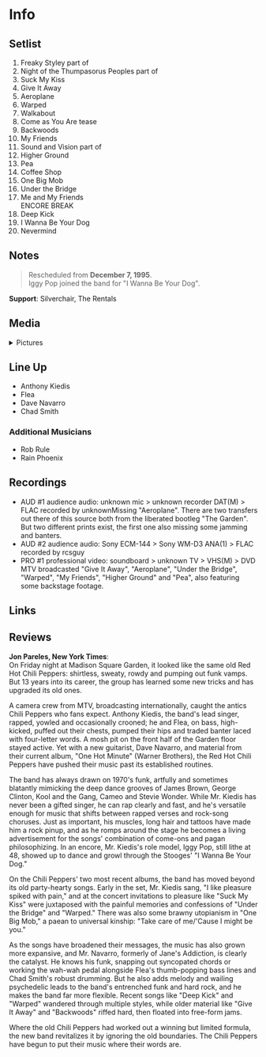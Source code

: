 # Info

## Setlist

1. Freaky Styley part of
2. Night of the Thumpasorus Peoples part of
3. Suck My Kiss
4. Give It Away
5. Aeroplane
6. Warped
7. Walkabout
8. Come as You Are tease
9. Backwoods
10. My Friends
11. Sound and Vision part of
12. Higher Ground
13. Pea
14. Coffee Shop
15. One Big Mob
16. Under the Bridge
17. Me and My Friends
<br> ENCORE BREAK
18. Deep Kick
19. I Wanna Be Your Dog
20. Nevermind

## Notes

> Rescheduled from **December 7, 1995**.
<br>Iggy Pop joined the band for "I Wanna Be Your Dog".

**Support**: Silverchair, The Rentals

## Media 

<details>
  <summary>Pictures</summary>
  <!--<img alt="Setlist" title="Setlist" src="_.jpg" height="200" />-->
</details>

## Line Up

* Anthony Kiedis
* Flea
* Dave Navarro
* Chad Smith

### Additional Musicians

* Rob Rule  
* Rain Phoenix

## Recordings

* AUD #1 audience audio: unknown mic > unknown recorder DAT(M) > FLAC recorded by unknownMissing "Aeroplane". There are two transfers out there of this source both from the liberated bootleg "The Garden". But two different prints exist, the first one also missing some jamming and banters.  
* AUD #2 audience audio: Sony ECM-144 > Sony WM-D3 ANA(1) > FLAC recorded by rcsguy 
* PRO #1 professional video: soundboard > unknown TV > VHS(M) > DVD MTV broadcasted "Give It Away", "Aeroplane", "Under the Bridge", "Warped", "My Friends", "Higher Ground" and "Pea", also featuring some backstage footage.

## Links

## Reviews

**Jon Pareles, New York Times**:<br>
On Friday night at Madison Square Garden, it looked like the same old Red Hot Chili Peppers: shirtless, sweaty, rowdy and pumping out funk vamps. But 13 years into its career, the group has learned some new tricks and has upgraded its old ones.

A camera crew from MTV, broadcasting internationally, caught the antics Chili Peppers who fans expect. Anthony Kiedis, the band's lead singer, rapped, yowled and occasionally crooned; he and Flea, on bass, high-kicked, puffed out their chests, pumped their hips and traded banter laced with four-letter words. A mosh pit on the front half of the Garden floor stayed active. Yet with a new guitarist, Dave Navarro, and material from their current album, "One Hot Minute" (Warner Brothers), the Red Hot Chili Peppers have pushed their music past its established routines.

The band has always drawn on 1970's funk, artfully and sometimes blatantly mimicking the deep dance grooves of James Brown, George Clinton, Kool and the Gang, Cameo and Stevie Wonder. While Mr. Kiedis has never been a gifted singer, he can rap clearly and fast, and he's versatile enough for music that shifts between rapped verses and rock-song choruses. Just as important, his muscles, long hair and tattoos have made him a rock pinup, and as he romps around the stage he becomes a living advertisement for the songs' combination of come-ons and pagan philosophizing. In an encore, Mr. Kiedis's role model, Iggy Pop, still lithe at 48, showed up to dance and growl through the Stooges' "I Wanna Be Your Dog."

On the Chili Peppers' two most recent albums, the band has moved beyond its old party-hearty songs. Early in the set, Mr. Kiedis sang, "I like pleasure spiked with pain," and at the concert invitations to pleasure like "Suck My Kiss" were juxtaposed with the painful memories and confessions of "Under the Bridge" and "Warped." There was also some brawny utopianism in "One Big Mob," a paean to universal kinship: "Take care of me/'Cause I might be you."

As the songs have broadened their messages, the music has also grown more expansive, and Mr. Navarro, formerly of Jane's Addiction, is clearly the catalyst. He knows his funk, snapping out syncopated chords or working the wah-wah pedal alongside Flea's thumb-popping bass lines and Chad Smith's robust drumming. But he also adds melody and wailing psychedelic leads to the band's entrenched funk and hard rock, and he makes the band far more flexible. Recent songs like "Deep Kick" and "Warped" wandered through multiple styles, while older material like "Give It Away" and "Backwoods" riffed hard, then floated into free-form jams.

Where the old Chili Peppers had worked out a winning but limited formula, the new band revitalizes it by ignoring the old boundaries. The Chili Peppers have begun to put their music where their words are.

